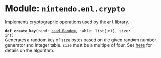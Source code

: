 
# Module: <code>nintendo.enl.crypto</code>

Implements cryptographic operations used by the `enl` library.

<code>**def create_key**(rand: [sead.Random](../sead.md#random), table: list[int], size: int)</code><br>
<span class="docs">Generates a random key of `size` bytes based on the given random number generator and integer table. `size` must be a multiple of four. See [here](https://github.com/kinnay/nintendo/wiki/ENL-Key-Generation) for details on the algorithm.</span>
